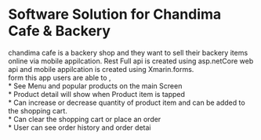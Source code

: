 <h1> Software Solution for Chandima Cafe & Backery </h1>

chandima cafe is a backery shop and they want to sell their backery items online via mobile appilcation.
Rest Full api is created using asp.netCore web api and mobile appilcation is created using Xmarin.forms. 
  <br>
  form this app users are able to ,
  <br>
    * See Menu and popular products on the main Screen
  <br>
    * Product detail will show when Product item is tapped
    <br>
    * Can increase or decrease quantity of product item and can be
      added to the shopping cart.
        <br>
    * Can clear the shopping cart or place an order
      <br>
    * User can see order history and order detai
      <br>
